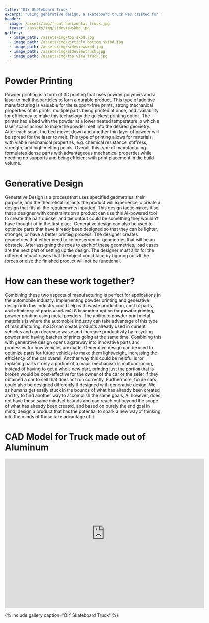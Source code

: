 ```yaml
---
title: "DIY Skateboard Truck "
excerpt: "Using generative design, a skateboard truck was created for a motorized skateboard."
header:
  image: /assets/img/front horizontal truck.jpg
  teaser: /assets/img/sideviewskbd.jpg
gallery:
  - image_path: /assets/img/top skbd.jpg
  - image_path: /assets/img/verticle bottom sktbd.jpg
  - image_path: /assets/img/sideviewskbd.jpg
  - image_path: /assets/img/sideviewtruck.jpg
  - image_path: /assets/img/top view truck.jpg
---
```


# Powder Printing
Powder printing is a form of 3D printing that uses powder polymers and a laser to melt the particles to form a durable product. This type of additive manufacturing is valuable for the support-free prints, strong mechanical properties of its prints, multiple parts being printed at once, and availability for efficiency to make this technology the quickest printing option. The printer has a bed with the powder at a lower heated temperature to which a laser scans across to make the powder melt into the desired geometry. After each scan, the bed moves down and another thin layer of powder will be spread for the laser to melt. This type of printing allows for materials with viable mechanical properties, e.g. chemical resistance, stiffness, strength, and high melting points. Overall, this type of manufacturing formulates dense parts with advantageous mechanical properties while needing no supports and being efficient with print placement in the build volume. 

# Generative Design
Generative Design is a process that uses specified geometries, their purpose, and the theoretical impacts the product will experience to create a design that fits all the requirements inputted. This design tactic makes it so that a designer with constraints on a product can use this AI-powered tool to create the part quicker and the output could be something they wouldn’t have thought of in the first place. Generative design can also be used to optimize parts that have already been designed so that they can be lighter, stronger, or have a better printing process. The designer creates geometries that either need to be preserved or geometries that will be an obstacle. After assigning the roles to each of these geometries, load cases are the next part of setting up the design. The designer must allot for the different impact cases that the object could face by figuring out all the forces or else the finished product will not be functional. 

# How can these work together?
Combining these two aspects of manufacturing is perfect for applications in the automobile industry. Implementing powder printing and generative design into this industry could help with waste production, cost of parts, and efficiency of parts used. mSLS is another option for powder printing, powder printing using metal powders. The ability to powder print metal materials is where the automobile industry can take advantage of this type of manufacturing. mSLS can create products already used in current vehicles and can decrease waste and increase productivity by recycling powder and having batches of prints going at the same time. Combining this with generative design opens a gateway into innovative parts and processes for how vehicles are made. Generative design can be used to optimize parts for future vehicles to make them lightweight, increasing the efficiency of the car overall. Another way this could be helpful is for replacing parts if only a portion of a major mechanism is malfunctioning, instead of having to get a whole new part, printing just the portion that is broken would be cost-effective for the owner of the car or the seller if they obtained a car to sell that does not run correctly. Furthermore, future cars could also be designed differently if designed with generative design. We as humans get easily stuck in the bounds of what has already been created and try to find another way to accomplish the same goals, AI however, does not have these same mindset bounds and can reach out beyond the scope of what has already been created, and based on purely the end goal in mind, design a product that has the potential to spark a new way of thinking into the minds of those take advantage of it. 


# CAD Model for Truck made out of Aluminum
<iframe src="https://vanderbilt643.autodesk360.com/shares/public/SH512d4QTec90decfa6e773e7188c0e66b96?mode=embed" width="640" height="480" allowfullscreen="true" webkitallowfullscreen="true" mozallowfullscreen="true"  frameborder="0"></iframe>


{% include gallery caption="DIY Skateboard Truck" %}
